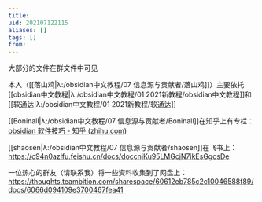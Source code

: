 ```yaml
---
title: 
uid: 202107122115
aliases: []
tags: []
from: 
---
```

大部分的文件在群文件中可见



本人（[[落山鸡|λ:/obsidian中文教程/07 信息源与贡献者/落山鸡]]）主要依托[[obsidian中文教程|λ:/obsidian中文教程/01 2021新教程/obsidian中文教程]]和[[软通达|λ:/obsidian中文教程/01 2021新教程/软通达]]

[[Boninall|λ:/obsidian中文教程/07 信息源与贡献者/Boninall]]在知乎上有专栏： [obsidian 软件技巧 - 知乎 (zhihu.com)](https://www.zhihu.com/column/c_1302994040707948544)

[[shaosen|λ:/obsidian中文教程/07 信息源与贡献者/shaosen]]在飞书上： https://c94n0azlfu.feishu.cn/docs/doccnjKu95LMGcjN7ikEsGgosDe

一位热心的群友（请联系我）将一些资料收集到了网盘上： https://thoughts.teambition.com/sharespace/60612eb785c2c10046588f89/docs/6066d094109e3700467fea41
